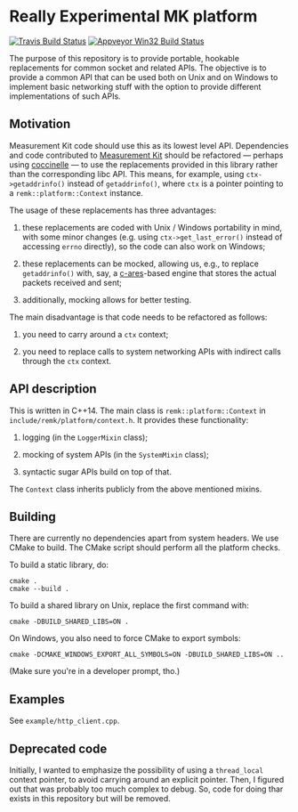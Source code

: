 # Really Experimental MK platform

[![Travis Build Status](https://travis-ci.org/bassosimone/libremk_platform.svg?branch=master)](https://travis-ci.org/bassosimone/libremk_platform) [![Appveyor Win32 Build Status](https://ci.appveyor.com/api/projects/status/github/bassosimone/libremk_platform?branch=master&svg=true)](https://ci.appveyor.com/project/bassosimone/libremk-platform)

The purpose of this repository is to provide portable, hookable replacements for
common socket and related APIs. The objective is to provide a common API
that can be used both on Unix and on Windows to implement basic networking stuff
with the option to provide different implementations of such APIs.

## Motivation

Measurement Kit code should use this as its lowest level API. Dependencies and
code contributed to [Measurement Kit](
https://github.com/measurement-kit/measurement-kit) should be refactored
&mdash; perhaps using [coccinelle](https://github.com/coccinelle/coccinelle)
&mdash; to use the replacements provided in this library rather than the
corresponding libc API. This means, for example, using `ctx->getaddrinfo()`
instead of `getaddrinfo()`, where `ctx` is a pointer pointing to a
`remk::platform::Context` instance.

The usage of these replacements has three advantages:

1. these replacements are coded with Unix / Windows portability in mind, with
   some minor changes (e.g. using `ctx->get_last_error()` instead
   of accessing `errno` directly), so the code can also work on Windows;

2. these replacements can be mocked, allowing us, e.g., to replace
   `getaddrinfo()` with, say, a [c-ares](https://github.com/c-ares/c-ares)-based
   engine that stores the actual packets received and sent;

3. additionally, mocking allows for better testing.

The main disadvantage is that code needs to be refactored as follows:

1. you need to carry around a `ctx` context;

2. you need to replace calls to system networking APIs with indirect
   calls through the `ctx` context.

## API description

This is written in C++14. The main class is `remk::platform::Context` in
`include/remk/platform/context.h`. It provides these functionality:

1. logging (in the `LoggerMixin` class);

2. mocking of system APIs (in the `SystemMixin` class);

3. syntactic sugar APIs build on top of that.

The `Context` class inherits publicly from the above mentioned mixins.

## Building

There are currently no dependencies apart from system headers. We use CMake
to build. The CMake script should perform all the platform checks.

To build a static library, do:

```
cmake .
cmake --build .
```

To build a shared library on Unix, replace the first command with:

```
cmake -DBUILD_SHARED_LIBS=ON .
```

On Windows, you also need to force CMake to export symbols:

```
cmake -DCMAKE_WINDOWS_EXPORT_ALL_SYMBOLS=ON -DBUILD_SHARED_LIBS=ON ..
```

(Make sure you're in a developer prompt, tho.)

## Examples

See `example/http_client.cpp`.

## Deprecated code

Initially, I wanted to emphasize the possibility of using a `thread_local`
context pointer, to avoid carrying around an explicit pointer. Then, I
figured out that was probably too much complex to debug. So, code for doing
thar exists in this repository but will be removed.
